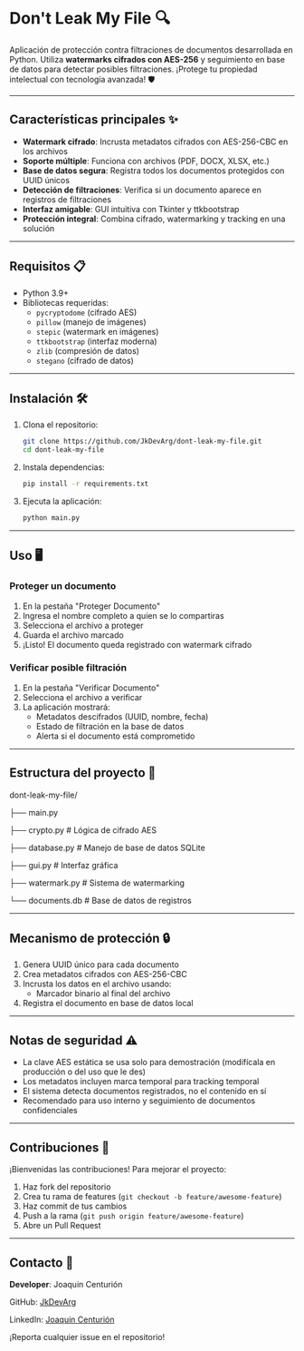 # Don't Leak My File 🔍

Aplicación de protección contra filtraciones de documentos desarrollada en Python. Utiliza **watermarks cifrados con AES-256** y seguimiento en base de datos para detectar posibles filtraciones. ¡Protege tu propiedad intelectual con tecnología avanzada! 🛡️

---

## Características principales ✨

- **Watermark cifrado**: Incrusta metadatos cifrados con AES-256-CBC en los archivos
- **Soporte múltiple**: Funciona con archivos (PDF, DOCX, XLSX, etc.)
- **Base de datos segura**: Registra todos los documentos protegidos con UUID únicos
- **Detección de filtraciones**: Verifica si un documento aparece en registros de filtraciones
- **Interfaz amigable**: GUI intuitiva con Tkinter y ttkbootstrap
- **Protección integral**: Combina cifrado, watermarking y tracking en una solución

---

## Requisitos 📋

- Python 3.9+
- Bibliotecas requeridas:
  - `pycryptodome` (cifrado AES)
  - `pillow` (manejo de imágenes)
  - `stepic` (watermark en imágenes)
  - `ttkbootstrap` (interfaz moderna)
  - `zlib` (compresión de datos)
  - `stegano` (cifrado de datos)

---

## Instalación 🛠️

1. Clona el repositorio:

    ```bash
    git clone https://github.com/JkDevArg/dont-leak-my-file.git
    cd dont-leak-my-file
    ```

2. Instala dependencias:

    ```bash
    pip install -r requirements.txt
    ```

3. Ejecuta la aplicación:

    ```bash
    python main.py
    ```

---

## Uso 🖥️

### Proteger un documento

1. En la pestaña "Proteger Documento"
2. Ingresa el nombre completo a quien se lo compartiras
3. Selecciona el archivo a proteger
4. Guarda el archivo marcado
5. ¡Listo! El documento queda registrado con watermark cifrado

### Verificar posible filtración

1. En la pestaña "Verificar Documento"
2. Selecciona el archivo a verificar
3. La aplicación mostrará:
   - Metadatos descifrados (UUID, nombre, fecha)
   - Estado de filtración en la base de datos
   - Alerta si el documento está comprometido

---

## Estructura del proyecto 📂


dont-leak-my-file/

├── main.py

├── crypto.py # Lógica de cifrado AES

├── database.py # Manejo de base de datos SQLite

├── gui.py # Interfaz gráfica

├── watermark.py # Sistema de watermarking

└── documents.db # Base de datos de registros

---

## Mecanismo de protección 🔒

1. Genera UUID único para cada documento
2. Crea metadatos cifrados con AES-256-CBC
3. Incrusta los datos en el archivo usando:
   - Marcador binario al final del archivo
4. Registra el documento en base de datos local

---

## Notas de seguridad ⚠️

- La clave AES estática se usa solo para demostración (modifícala en producción o del uso que le des)
- Los metadatos incluyen marca temporal para tracking temporal
- El sistema detecta documentos registrados, no el contenido en sí
- Recomendado para uso interno y seguimiento de documentos confidenciales

---

## Contribuciones 🤝

¡Bienvenidas las contribuciones! Para mejorar el proyecto:

1. Haz fork del repositorio
2. Crea tu rama de features (`git checkout -b feature/awesome-feature`)
3. Haz commit de tus cambios
4. Push a la rama (`git push origin feature/awesome-feature`)
5. Abre un Pull Request

---

## Contacto 📩

**Developer**: Joaquin Centurión

GitHub: [JkDevArg](https://github.com/JkDevArg)

LinkedIn: [Joaquin Centurión](https://www.linkedin.com/in/joaquincenturion/)

¡Reporta cualquier issue en el repositorio!
